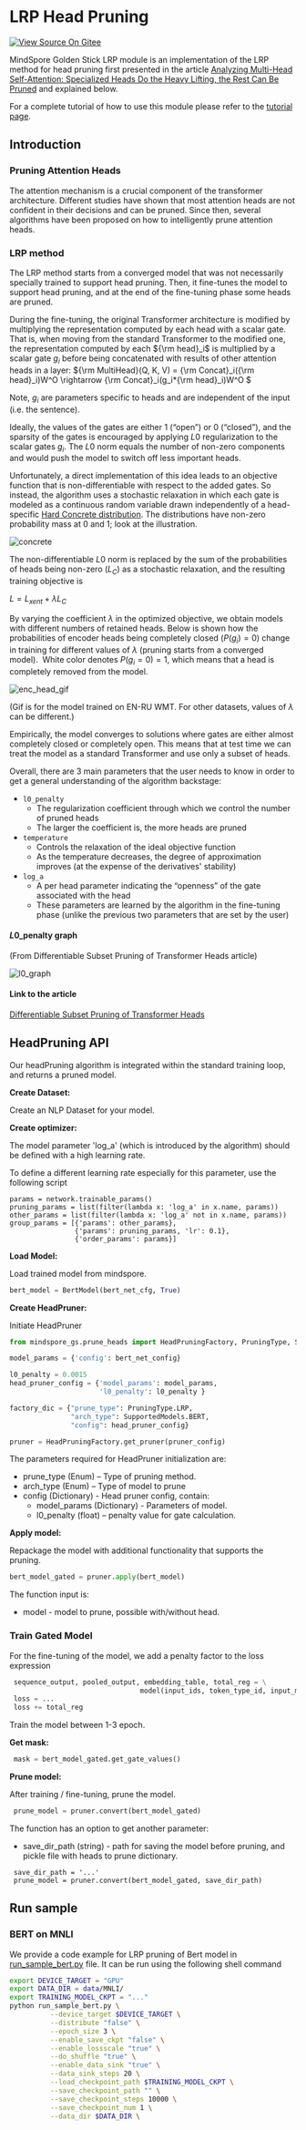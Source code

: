 # LRP Head Pruning

[![View Source On Gitee](https://mindspore-website.obs.cn-north-4.myhuaweicloud.com/website-images/master/resource/_static/logo_source_en.svg)](https://gitee.com/mindspore/docs/blob/master/docs/golden_stick/docs/source_en/pruner/lrp.md)

MindSpore Golden Stick LRP module is an implementation of the LRP method for head pruning first presented in the article
[Analyzing Multi-Head Self-Attention: Specialized Heads Do the Heavy Lifting, the Rest Can Be Pruned](https://www.aclweb.org/anthology/P19-1580) and explained below.

For a complete tutorial of how to use this module please refer to the [tutorial page](lrp_tutorial.md).

## Introduction

### Pruning Attention Heads

The attention mechanism is a crucial component of the transformer architecture.
Different studies have shown that most attention heads are not confident in their decisions and can be pruned.
Since then, several algorithms have been proposed on how to intelligently prune attention heads.

### LRP method

The LRP method starts from a converged model that was not necessarily specially trained to support head pruning.
Then, it fine-tunes the model to support head pruning, and at the end of the fine-tuning phase some heads are pruned.

During the fine-tuning, the original Transformer architecture is modified by multiplying the representation computed by each head with a scalar gate.
That is, when moving from the standard Transformer to the modified one, the representation computed by each ${\rm head}_i$ is multiplied by a scalar gate $g_i$ before being concatenated with results of other attention heads in a layer:
${\rm MultiHead}(Q, K, V) = {\rm Concat}_i({\rm head}_i)W^O \rightarrow {\rm Concat}_i(g_i*{\rm head}_i)W^O $

Note, $g_i$ are parameters specific to heads and are independent of the input (i.e. the sentence).

Ideally, the values of the gates are either 1 (“open”) or 0 (“closed”), and the sparsity of the gates is encouraged by applying $L0$ regularization to the scalar gates $g_i$.
The $L0$ norm equals the number of non-zero components and would push the model to switch off less important heads.

Unfortunately, a direct implementation of this idea leads to an objective function that is non-differentiable with respect to the added gates.
So instead, the algorithm uses a stochastic relaxation in which each gate is modeled as a continuous random variable drawn independently of a head-specific
[Hard Concrete distribution](https://openreview.net/pdf?id=H1Y8hhg0b). The distributions have non-zero probability mass at 0 and 1; look at the illustration.

![concrete](../images/concrete_crop.gif)

The non-differentiable $L0$ norm is replaced by the sum of the probabilities of heads being non-zero ($L_C$) as a stochastic relaxation,
and the resulting training objective is

$L = L_{xent} + \lambda L_C$

By varying the coefficient $\lambda$ in the optimized objective, we obtain models with different numbers of retained heads. Below is shown how the probabilities of encoder heads being completely closed $(P(g_i)=0)$ change in training for different values of $\lambda$ (pruning starts from a converged model). 
White color denotes $P(g_i=0) = 1$, which means that a head is completely removed from the model.

![enc_head_gif](../images/enc_head_gif_delay7-min.gif)

(Gif is for the model trained on EN-RU WMT. For other datasets, values of $\lambda$ can be different.)

Empirically, the model converges to solutions where gates are either almost completely closed or completely open.
This means that at test time we can treat the model as a standard Transformer and use only a subset of heads.

Overall, there are 3 main parameters that the user needs to know in order to get a general understanding of the algorithm backstage:

* ```l0_penalty```
    * The regularization coefficient through which we control the number of pruned heads
    * The larger the coefficient is, the more heads are pruned
* ```temperature```
    * Controls the relaxation of the ideal objective function
    * As the temperature decreases, the degree of approximation improves (at the expense of the derivatives' stability)
* ```log_a```
    * A per head parameter indicating the “openness” of the gate associated with the head
    * These parameters are learned by the algorithm in the fine-tuning phase (unlike the previous two parameters that are set by the user)

#### $L$0_penalty graph

(From Differentiable Subset Pruning of Transformer Heads article)

![l0_graph](../images/l0_graph.png)

#### Link to the article

[Differentiable Subset Pruning of Transformer Heads](https://arxiv.org/abs/2108.04657)

## HeadPruning API

Our headPruning algorithm is integrated within the standard training loop,
and returns a pruned model.

__Create Dataset:__

Create an NLP Dataset for your model.

__Create optimizer:__

The model parameter 'log_a' (which is introduced by the algorithm) should be defined with a high learning rate.

To define a different learning rate especially for this parameter, use the following script

```text
params = network.trainable_params()
pruning_params = list(filter(lambda x: 'log_a' in x.name, params))
other_params = list(filter(lambda x: 'log_a' not in x.name, params))
group_params = [{'params': other_params},
                {'params': pruning_params, 'lr': 0.1},
                {'order_params': params}]
```

__Load Model:__

Load trained model from mindspore.

```python
bert_model = BertModel(bert_net_cfg, True)
```

__Create HeadPruner:__

Initiate HeadPruner

```python
from mindspore_gs.prune_heads import HeadPruningFactory, PruningType, SupportedModels

model_params = {'config': bert_net_config}

l0_penalty = 0.0015
head_pruner_config = {'model_params': model_params,
                      'l0_penalty': l0_penalty }

factory_dic = {"prune_type": PruningType.LRP,
               "arch_type": SupportedModels.BERT,
               "config": head_pruner_config}

pruner = HeadPruningFactory.get_pruner(pruner_config)
```

The parameters required for HeadPruner initialization are:

* prune_type (Enum) – Type of pruning method.
* arch_type (Enum) – Type of model to prune
* config (Dictionary) - Head pruner config, contain:
    * model_params (Dictionary) - Parameters of model.
    * l0_penalty (float) – penalty value for gate calculation.

__Apply model:__

Repackage the model with additional functionality that supports the pruning.

```python
bert_model_gated = pruner.apply(bert_model)
```

The function input is:

* model - model to prune, possible with/without head.

### Train Gated Model

For the fine-tuning of the model, we add a penalty factor to the loss expression

```python
 sequence_output, pooled_output, embedding_table, total_reg = \
                                model(input_ids, token_type_id, input_mask)
 loss = ...
 loss += total_reg
```

Train the model between 1-3 epoch.

__Get mask:__

```python
 mask = bert_model_gated.get_gate_values()
```

__Prune model:__

After training / fine-tuning, prune the model.

```python
 prune_model = pruner.convert(bert_model_gated)
```

The function has an option to get another parameter:

* save_dir_path (string) - path for saving the model before pruning, and pickle file with heads to prune dictionary.

```text
 save_dir_path = '...'
 prune_model = pruner.convert(bert_model_gated, save_dir_path)
```

## Run sample

### BERT on MNLI

We provide a code example for LRP pruning of Bert model in [run_sample_bert.py](https://gitee.com/mindspore/golden-stick/blob/r0.4/mindspore_gs/pruner/heads/lrp/bert/samples/run_sample_bert.py) file. It can be run using the following shell command

```bash
export DEVICE_TARGET = "GPU"
export DATA_DIR = data/MNLI/
export TRAINING_MODEL_CKPT = "..."
python run_sample_bert.py \
          --device_target $DEVICE_TARGET \
          --distribute "false" \
          --epoch_size 3 \
          --enable_save_ckpt "false" \
          --enable_lossscale "true" \
          --do_shuffle "true" \
          --enable_data_sink "true" \
          --data_sink_steps 20 \
          --load_checkpoint_path $TRAINING_MODEL_CKPT \
          --save_checkpoint_path "" \
          --save_checkpoint_steps 10000 \
          --save_checkpoint_num 1 \
          --data_dir $DATA_DIR \
```
